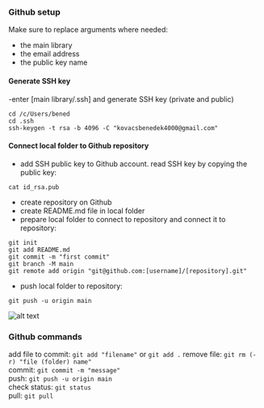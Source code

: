 ### Github setup

Make sure to replace arguments where needed:

- the main library
- the email address
- the public key name

#### Generate SSH key

-enter [main library/.ssh] and generate SSH key (private and public)
```commandline
cd /c/Users/bened
cd .ssh
ssh-keygen -t rsa -b 4096 -C "kovacsbenedek4000@gmail.com"
```

#### Connect local folder to Github repository

- add SSH public key to Github account. read SSH key by copying the public key:  
```commandline
cat id_rsa.pub
```
- create repository on Github
- create README.md file in local folder
- prepare local folder to connect to repository and connect it to repository:
```commandline
git init
git add README.md
git commit -m "first commit"
git branch -M main
git remote add origin "git@github.com:[username]/[repository].git"
```
- push local folder to repository:  
```commandline
git push -u origin main
```

![alt text](https://miro.medium.com/max/625/0*Eb5ulwzfUNHGXRYJ.png)

### Github commands

add file to commit: `git add "filename"` or `git add .` 
remove file: `git rm (-r) "file (folder) name"`  
commit: `git commit -m "message"`  
push: `git push -u origin main`  
check status: `git status`  
pull: `git pull`

